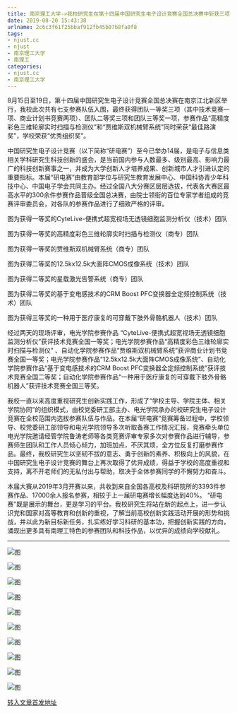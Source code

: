 ```yaml
---
title: 南京理工大学->我校研究生在第十四届中国研究生电子设计竞赛全国总决赛中斩获三项一等大奖 | njust.cc
date: 2019-08-20 15:43:38
urlname: 2c6c3f61f25bbaf912fb45b07b8fa0f8
tags: 
- njust.cc
- njust
- 南京理工大学
- 南理工
categories:
- njust.cc
- 南京理工大学
---
```



8月15日至19日，第十四届中国研究生电子设计竞赛全国总决赛在南京江北新区举行，我校此次共有七支参赛队伍入围，最终获得团队一等奖三项（其中技术竞赛一项、商业计划书竞赛两项）、团队二等奖三项和团队三等奖一项，参赛作品“高精度彩色三维轮廓实时扫描与检测仪”和“贾维斯双机械臂系统”同时荣获“最佳路演奖”，学校荣获“优秀组织奖”。

中国研究生电子设计竞赛（以下简称“研电赛”）至今已举办14届，是电子与信息类相关学科研究生科技创新的盛会，是当前国内参与人数最多、级别最高、影响力最广的科技创新赛事之一，并成为大学创新人才培养成果、创新城市人才引进认定的重要指标。本届“研电赛”由教育部学位与研究生教育发展中心、中国科协青少年科技中心、中国电子学会共同主办。经过全国八大分赛区层层选拔，代表各大赛区最高水平的300余件参赛作品晋级全国总决赛，由院士领衔的百位专家学者组成的竞赛评审委员会，对各队的参赛作品进行了细致严格的评审。

图为获得一等奖的CyteLive-便携式超宽视场无透镜细胞监测分析仪（技术）团队

图为获得一等奖的高精度彩色三维轮廓实时扫描与检测仪（商专）团队

图为获得一等奖的贾维斯双机械臂系统（商专）团队

图为获得二等奖的12.5kx12.5k大面阵CMOS成像系统（技术）团队

图为获得二等奖的星载激光告警系统（商专）团队

图为获得二等奖的基于变电感技术的CRM Boost PFC变换器全定频控制系统（技术）团队

图为获得三等奖的一种用于医疗康复的可穿戴下肢外骨骼机器人（技术）团队

经过两天的现场评审，电光学院参赛作品 “CyteLive-便携式超宽视场无透镜细胞监测分析仪”获评技术竞赛全国一等奖；电光学院参赛作品“高精度彩色三维轮廓实时扫描与检测仪” 、自动化学院参赛作品“贾维斯双机械臂系统”获评商业计划书竞赛全国一等奖；电光学院参赛作品“12.5kx12.5k大面阵CMOS成像系统”、自动化学院参赛作品“基于变电感技术的CRM Boost PFC变换器全定频控制系统”获评技术竞赛全国二等奖；自动化学院参赛作品“一种用于医疗康复的可穿戴下肢外骨骼机器人”获评技术竞赛全国三等奖。

我校一直以来高度重视研究生创新实践工作，形成了“学校主导、学院主体、相关学院协同”的组织模式，由校党委研工部主办、电光学院承办的校研究生电子设计竞赛在全校范围内选拔参赛队伍与作品。在本届“研电赛”竞赛筹备过程中，学校领导、校党委研工部领导和电光学院领导多次听取备赛工作情况汇报，竞赛牵头单位电光学院邀请经管学院鲁涛老师等各类竞赛评审专家多次对参赛作品进行辅导，参赛师生团队和工作人员倾心倾力，加班加点，不厌其烦，全方位反复打磨参赛作品。最终，我校研究生以坚韧不拔的意志、勇于创新的素养、积极向上的风貌，在中国研究生电子设计竞赛的舞台上再次取得了优异成绩，得益于学校的高度重视和支持，离不开老师们的无私付出与帮助，取决于全体参赛同学的不懈努力和奋斗。

本届大赛从2019年3月开赛以来，共收到来自全国各高校及科研院所的3393件参赛作品、17000余人报名参赛，相较于上一届研电赛增长幅度达到40%。 “研电赛”既是展示的舞台，更是学习的平台。我校研究生将站在新的起点上，进一步认识党和国家对高等教育和创新的重视，了解当前高校创新实践活动开展的形势和挑战，并以此为新目标新任务，扎实练好学习科研的基本功，把握创新实践的方向，涌现出更多具有南理工特色的参赛团队和科技作品，以优异的成绩向学校献礼。

****



![图](http://zs.njust.edu.cn/_upload/article/images/9d/83/b8b674b54922acd4dbd134077223/a95ea14f-a471-4c4f-8cb8-e86e0d780826.jpg)

![图](http://zs.njust.edu.cn/_upload/article/images/9d/83/b8b674b54922acd4dbd134077223/329bb3fc-17eb-4853-9ed6-158e0439c631.jpg)

![图](http://zs.njust.edu.cn/_upload/article/images/9d/83/b8b674b54922acd4dbd134077223/997893d5-ab04-4aee-bbfa-9e2977bab879.jpg)

![图](http://zs.njust.edu.cn/_upload/article/images/9d/83/b8b674b54922acd4dbd134077223/29ac2c27-73c3-4f43-a38b-6dedecc425fe.jpg)

![图](http://zs.njust.edu.cn/_upload/article/images/9d/83/b8b674b54922acd4dbd134077223/55394771-8188-434a-888a-9c391eed0a6a.jpg)

![图](http://zs.njust.edu.cn/_upload/article/images/9d/83/b8b674b54922acd4dbd134077223/b7723f45-f1e8-49a7-a7f0-60b832303774.jpg)

![图](http://zs.njust.edu.cn/_upload/article/images/9d/83/b8b674b54922acd4dbd134077223/d11940ed-efe8-4ad5-bb5a-4559c2f2f620.jpg)

![图](http://zs.njust.edu.cn/_upload/article/images/9d/83/b8b674b54922acd4dbd134077223/d273654a-f35a-4269-b02d-151bb293385b.jpg)

![图](http://zs.njust.edu.cn/_upload/article/images/9d/83/b8b674b54922acd4dbd134077223/269f2985-3ba2-4967-b624-604abe0fd9f7.jpg)

![图](http://zs.njust.edu.cn/_upload/article/images/9d/83/b8b674b54922acd4dbd134077223/8f80098c-73ef-4964-b2a7-08977c1af700.jpg)

[转入文章首发地址](http://zs.njust.edu.cn/23/3c/c4621a205628/page.htm)